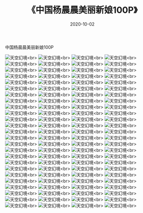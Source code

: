 ﻿---
layout: post
title: 《中国杨晨晨美丽新娘100P》
date: 2020-10-02
img: http://photo.orgx.cf/性感/2020/中国杨晨晨美丽新娘100P/000.jpg
tags: [美女,性感,泳衣]
---

中国杨晨晨美丽新娘100P



![天空幻境](http://photo.orgx.cf/性感/2020/中国杨晨晨美丽新娘100P/001.jpg''天空幻境'')<br>
![天空幻境](http://photo.orgx.cf/性感/2020/中国杨晨晨美丽新娘100P/002.jpg''天空幻境'')<br>
![天空幻境](http://photo.orgx.cf/性感/2020/中国杨晨晨美丽新娘100P/003.jpg''天空幻境'')<br>
![天空幻境](http://photo.orgx.cf/性感/2020/中国杨晨晨美丽新娘100P/004.jpg''天空幻境'')<br>
![天空幻境](http://photo.orgx.cf/性感/2020/中国杨晨晨美丽新娘100P/005.jpg''天空幻境'')<br>
![天空幻境](http://photo.orgx.cf/性感/2020/中国杨晨晨美丽新娘100P/006.jpg''天空幻境'')<br>
![天空幻境](http://photo.orgx.cf/性感/2020/中国杨晨晨美丽新娘100P/007.jpg''天空幻境'')<br>
![天空幻境](http://photo.orgx.cf/性感/2020/中国杨晨晨美丽新娘100P/008.jpg''天空幻境'')<br>
![天空幻境](http://photo.orgx.cf/性感/2020/中国杨晨晨美丽新娘100P/009.jpg''天空幻境'')<br>
![天空幻境](http://photo.orgx.cf/性感/2020/中国杨晨晨美丽新娘100P/010.jpg''天空幻境'')<br>
![天空幻境](http://photo.orgx.cf/性感/2020/中国杨晨晨美丽新娘100P/011.jpg''天空幻境'')<br>
![天空幻境](http://photo.orgx.cf/性感/2020/中国杨晨晨美丽新娘100P/012.jpg''天空幻境'')<br>
![天空幻境](http://photo.orgx.cf/性感/2020/中国杨晨晨美丽新娘100P/013.jpg''天空幻境'')<br>
![天空幻境](http://photo.orgx.cf/性感/2020/中国杨晨晨美丽新娘100P/014.jpg''天空幻境'')<br>
![天空幻境](http://photo.orgx.cf/性感/2020/中国杨晨晨美丽新娘100P/015.jpg''天空幻境'')<br>
![天空幻境](http://photo.orgx.cf/性感/2020/中国杨晨晨美丽新娘100P/016.jpg''天空幻境'')<br>
![天空幻境](http://photo.orgx.cf/性感/2020/中国杨晨晨美丽新娘100P/017.jpg''天空幻境'')<br>
![天空幻境](http://photo.orgx.cf/性感/2020/中国杨晨晨美丽新娘100P/018.jpg''天空幻境'')<br>
![天空幻境](http://photo.orgx.cf/性感/2020/中国杨晨晨美丽新娘100P/019.jpg''天空幻境'')<br>
![天空幻境](http://photo.orgx.cf/性感/2020/中国杨晨晨美丽新娘100P/020.jpg''天空幻境'')<br>
![天空幻境](http://photo.orgx.cf/性感/2020/中国杨晨晨美丽新娘100P/021.jpg''天空幻境'')<br>
![天空幻境](http://photo.orgx.cf/性感/2020/中国杨晨晨美丽新娘100P/022.jpg''天空幻境'')<br>
![天空幻境](http://photo.orgx.cf/性感/2020/中国杨晨晨美丽新娘100P/023.jpg''天空幻境'')<br>
![天空幻境](http://photo.orgx.cf/性感/2020/中国杨晨晨美丽新娘100P/024.jpg''天空幻境'')<br>
![天空幻境](http://photo.orgx.cf/性感/2020/中国杨晨晨美丽新娘100P/025.jpg''天空幻境'')<br>
![天空幻境](http://photo.orgx.cf/性感/2020/中国杨晨晨美丽新娘100P/026.jpg''天空幻境'')<br>
![天空幻境](http://photo.orgx.cf/性感/2020/中国杨晨晨美丽新娘100P/027.jpg''天空幻境'')<br>
![天空幻境](http://photo.orgx.cf/性感/2020/中国杨晨晨美丽新娘100P/028.jpg''天空幻境'')<br>
![天空幻境](http://photo.orgx.cf/性感/2020/中国杨晨晨美丽新娘100P/029.jpg''天空幻境'')<br>
![天空幻境](http://photo.orgx.cf/性感/2020/中国杨晨晨美丽新娘100P/030.jpg''天空幻境'')<br>
![天空幻境](http://photo.orgx.cf/性感/2020/中国杨晨晨美丽新娘100P/031.jpg''天空幻境'')<br>
![天空幻境](http://photo.orgx.cf/性感/2020/中国杨晨晨美丽新娘100P/032.jpg''天空幻境'')<br>
![天空幻境](http://photo.orgx.cf/性感/2020/中国杨晨晨美丽新娘100P/033.jpg''天空幻境'')<br>
![天空幻境](http://photo.orgx.cf/性感/2020/中国杨晨晨美丽新娘100P/034.jpg''天空幻境'')<br>
![天空幻境](http://photo.orgx.cf/性感/2020/中国杨晨晨美丽新娘100P/035.jpg''天空幻境'')<br>
![天空幻境](http://photo.orgx.cf/性感/2020/中国杨晨晨美丽新娘100P/036.jpg''天空幻境'')<br>
![天空幻境](http://photo.orgx.cf/性感/2020/中国杨晨晨美丽新娘100P/037.jpg''天空幻境'')<br>
![天空幻境](http://photo.orgx.cf/性感/2020/中国杨晨晨美丽新娘100P/038.jpg''天空幻境'')<br>
![天空幻境](http://photo.orgx.cf/性感/2020/中国杨晨晨美丽新娘100P/039.jpg''天空幻境'')<br>
![天空幻境](http://photo.orgx.cf/性感/2020/中国杨晨晨美丽新娘100P/040.jpg''天空幻境'')<br>
![天空幻境](http://photo.orgx.cf/性感/2020/中国杨晨晨美丽新娘100P/041.jpg''天空幻境'')<br>
![天空幻境](http://photo.orgx.cf/性感/2020/中国杨晨晨美丽新娘100P/042.jpg''天空幻境'')<br>
![天空幻境](http://photo.orgx.cf/性感/2020/中国杨晨晨美丽新娘100P/043.jpg''天空幻境'')<br>
![天空幻境](http://photo.orgx.cf/性感/2020/中国杨晨晨美丽新娘100P/044.jpg''天空幻境'')<br>
![天空幻境](http://photo.orgx.cf/性感/2020/中国杨晨晨美丽新娘100P/045.jpg''天空幻境'')<br>
![天空幻境](http://photo.orgx.cf/性感/2020/中国杨晨晨美丽新娘100P/046.jpg''天空幻境'')<br>
![天空幻境](http://photo.orgx.cf/性感/2020/中国杨晨晨美丽新娘100P/047.jpg''天空幻境'')<br>
![天空幻境](http://photo.orgx.cf/性感/2020/中国杨晨晨美丽新娘100P/048.jpg''天空幻境'')<br>
![天空幻境](http://photo.orgx.cf/性感/2020/中国杨晨晨美丽新娘100P/049.jpg''天空幻境'')<br>
![天空幻境](http://photo.orgx.cf/性感/2020/中国杨晨晨美丽新娘100P/050.jpg''天空幻境'')<br>
![天空幻境](http://photo.orgx.cf/性感/2020/中国杨晨晨美丽新娘100P/051.jpg''天空幻境'')<br>
![天空幻境](http://photo.orgx.cf/性感/2020/中国杨晨晨美丽新娘100P/052.jpg''天空幻境'')<br>
![天空幻境](http://photo.orgx.cf/性感/2020/中国杨晨晨美丽新娘100P/053.jpg''天空幻境'')<br>
![天空幻境](http://photo.orgx.cf/性感/2020/中国杨晨晨美丽新娘100P/054.jpg''天空幻境'')<br>
![天空幻境](http://photo.orgx.cf/性感/2020/中国杨晨晨美丽新娘100P/055.jpg''天空幻境'')<br>
![天空幻境](http://photo.orgx.cf/性感/2020/中国杨晨晨美丽新娘100P/056.jpg''天空幻境'')<br>
![天空幻境](http://photo.orgx.cf/性感/2020/中国杨晨晨美丽新娘100P/057.jpg''天空幻境'')<br>
![天空幻境](http://photo.orgx.cf/性感/2020/中国杨晨晨美丽新娘100P/058.jpg''天空幻境'')<br>
![天空幻境](http://photo.orgx.cf/性感/2020/中国杨晨晨美丽新娘100P/059.jpg''天空幻境'')<br>
![天空幻境](http://photo.orgx.cf/性感/2020/中国杨晨晨美丽新娘100P/060.jpg''天空幻境'')<br>
![天空幻境](http://photo.orgx.cf/性感/2020/中国杨晨晨美丽新娘100P/061.jpg''天空幻境'')<br>
![天空幻境](http://photo.orgx.cf/性感/2020/中国杨晨晨美丽新娘100P/062.jpg''天空幻境'')<br>
![天空幻境](http://photo.orgx.cf/性感/2020/中国杨晨晨美丽新娘100P/063.jpg''天空幻境'')<br>
![天空幻境](http://photo.orgx.cf/性感/2020/中国杨晨晨美丽新娘100P/064.jpg''天空幻境'')<br>
![天空幻境](http://photo.orgx.cf/性感/2020/中国杨晨晨美丽新娘100P/065.jpg''天空幻境'')<br>
![天空幻境](http://photo.orgx.cf/性感/2020/中国杨晨晨美丽新娘100P/066.jpg''天空幻境'')<br>
![天空幻境](http://photo.orgx.cf/性感/2020/中国杨晨晨美丽新娘100P/067.jpg''天空幻境'')<br>
![天空幻境](http://photo.orgx.cf/性感/2020/中国杨晨晨美丽新娘100P/068.jpg''天空幻境'')<br>
![天空幻境](http://photo.orgx.cf/性感/2020/中国杨晨晨美丽新娘100P/069.jpg''天空幻境'')<br>
![天空幻境](http://photo.orgx.cf/性感/2020/中国杨晨晨美丽新娘100P/070.jpg''天空幻境'')<br>
![天空幻境](http://photo.orgx.cf/性感/2020/中国杨晨晨美丽新娘100P/071.jpg''天空幻境'')<br>
![天空幻境](http://photo.orgx.cf/性感/2020/中国杨晨晨美丽新娘100P/072.jpg''天空幻境'')<br>
![天空幻境](http://photo.orgx.cf/性感/2020/中国杨晨晨美丽新娘100P/073.jpg''天空幻境'')<br>
![天空幻境](http://photo.orgx.cf/性感/2020/中国杨晨晨美丽新娘100P/074.jpg''天空幻境'')<br>
![天空幻境](http://photo.orgx.cf/性感/2020/中国杨晨晨美丽新娘100P/075.jpg''天空幻境'')<br>
![天空幻境](http://photo.orgx.cf/性感/2020/中国杨晨晨美丽新娘100P/076.jpg''天空幻境'')<br>
![天空幻境](http://photo.orgx.cf/性感/2020/中国杨晨晨美丽新娘100P/077.jpg''天空幻境'')<br>
![天空幻境](http://photo.orgx.cf/性感/2020/中国杨晨晨美丽新娘100P/078.jpg''天空幻境'')<br>
![天空幻境](http://photo.orgx.cf/性感/2020/中国杨晨晨美丽新娘100P/079.jpg''天空幻境'')<br>
![天空幻境](http://photo.orgx.cf/性感/2020/中国杨晨晨美丽新娘100P/080.jpg''天空幻境'')<br>
![天空幻境](http://photo.orgx.cf/性感/2020/中国杨晨晨美丽新娘100P/081.jpg''天空幻境'')<br>
![天空幻境](http://photo.orgx.cf/性感/2020/中国杨晨晨美丽新娘100P/082.jpg''天空幻境'')<br>
![天空幻境](http://photo.orgx.cf/性感/2020/中国杨晨晨美丽新娘100P/083.jpg''天空幻境'')<br>
![天空幻境](http://photo.orgx.cf/性感/2020/中国杨晨晨美丽新娘100P/084.jpg''天空幻境'')<br>
![天空幻境](http://photo.orgx.cf/性感/2020/中国杨晨晨美丽新娘100P/085.jpg''天空幻境'')<br>
![天空幻境](http://photo.orgx.cf/性感/2020/中国杨晨晨美丽新娘100P/086.jpg''天空幻境'')<br>
![天空幻境](http://photo.orgx.cf/性感/2020/中国杨晨晨美丽新娘100P/087.jpg''天空幻境'')<br>
![天空幻境](http://photo.orgx.cf/性感/2020/中国杨晨晨美丽新娘100P/088.jpg''天空幻境'')<br>
![天空幻境](http://photo.orgx.cf/性感/2020/中国杨晨晨美丽新娘100P/089.jpg''天空幻境'')<br>
![天空幻境](http://photo.orgx.cf/性感/2020/中国杨晨晨美丽新娘100P/090.jpg''天空幻境'')<br>
![天空幻境](http://photo.orgx.cf/性感/2020/中国杨晨晨美丽新娘100P/091.jpg''天空幻境'')<br>
![天空幻境](http://photo.orgx.cf/性感/2020/中国杨晨晨美丽新娘100P/092.jpg''天空幻境'')<br>
![天空幻境](http://photo.orgx.cf/性感/2020/中国杨晨晨美丽新娘100P/093.jpg''天空幻境'')<br>
![天空幻境](http://photo.orgx.cf/性感/2020/中国杨晨晨美丽新娘100P/094.jpg''天空幻境'')<br>
![天空幻境](http://photo.orgx.cf/性感/2020/中国杨晨晨美丽新娘100P/095.jpg''天空幻境'')<br>
![天空幻境](http://photo.orgx.cf/性感/2020/中国杨晨晨美丽新娘100P/096.jpg''天空幻境'')<br>
![天空幻境](http://photo.orgx.cf/性感/2020/中国杨晨晨美丽新娘100P/097.jpg''天空幻境'')<br>
![天空幻境](http://photo.orgx.cf/性感/2020/中国杨晨晨美丽新娘100P/098.jpg''天空幻境'')<br>
![天空幻境](http://photo.orgx.cf/性感/2020/中国杨晨晨美丽新娘100P/099.jpg''天空幻境'')<br>
![天空幻境](http://photo.orgx.cf/性感/2020/中国杨晨晨美丽新娘100P/100.jpg''天空幻境'')<br>